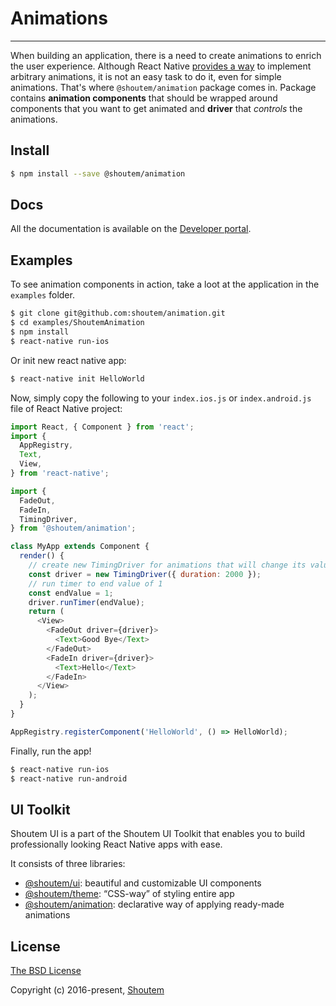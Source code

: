 
# Animations
<hr />

When building an application, there is a need to create animations to enrich the user experience. Although React Native [provides a way](https://facebook.github.io/react-native/docs/animations.html) to implement arbitrary animations, it is not an easy task to do it, even for simple animations. That's where `@shoutem/animation` package comes in. Package contains **animation components** that should be wrapped around components that you want to get animated and **driver** that _controls_ the animations.

## Install

```bash
$ npm install --save @shoutem/animation
```

## Docs

All the documentation is available on the [Developer portal](http://shoutem.github.io/docs/ui-toolkit/animation/introduction).


## Examples

To see animation components in action, take a loot at the application in the `examples` folder.

```bash
$ git clone git@github.com:shoutem/animation.git
$ cd examples/ShoutemAnimation
$ npm install
$ react-native run-ios
```

Or init new react native app:

```bash
$ react-native init HelloWorld
```

Now, simply copy the following to your `index.ios.js` or `index.android.js` file of React Native project:

```javascript
import React, { Component } from 'react';
import {
  AppRegistry,
  Text,
  View,
} from 'react-native';

import {
  FadeOut,
  FadeIn,
  TimingDriver,
} from '@shoutem/animation';

class MyApp extends Component {
  render() {
    // create new TimingDriver for animations that will change its value for 2000ms
    const driver = new TimingDriver({ duration: 2000 });
    // run timer to end value of 1
    const endValue = 1;
    driver.runTimer(endValue);
    return (
      <View>
        <FadeOut driver={driver}>
          <Text>Good Bye</Text>
        </FadeOut>
        <FadeIn driver={driver}>
          <Text>Hello</Text>
        </FadeIn>
      </View>
    );
  }
}

AppRegistry.registerComponent('HelloWorld', () => HelloWorld);
```

Finally, run the app!

```bash
$ react-native run-ios
$ react-native run-android
```

## UI Toolkit

Shoutem UI is a part of the Shoutem UI Toolkit that enables you to build professionally looking React Native apps with ease.  

It consists of three libraries:

- [@shoutem/ui](https://github.com/shoutem/ui): beautiful and customizable UI components
- [@shoutem/theme](https://github.com/shoutem/theme): “CSS-way” of styling entire app 
- [@shoutem/animation](https://github.com/shoutem/animation): declarative way of applying ready-made  animations

## License

[The BSD License](https://opensource.org/licenses/BSD-3-Clause)

Copyright (c) 2016-present, [Shoutem](http://shoutem.github.io)
